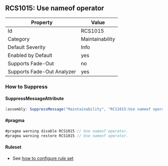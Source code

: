 ## RCS1015: Use nameof operator

Property | Value
--- | --- 
Id | RCS1015
Category | Maintainability
Default Severity | Info
Enabled by Default | yes
Supports Fade-Out | no
Supports Fade-Out Analyzer | yes

### How to Suppress

#### SuppressMessageAttribute

```csharp
[assembly: SuppressMessage("Maintainability", "RCS1015:Use nameof operator.", Justification = "<Pending>")]
```

#### \#pragma

```csharp
#pragma warning disable RCS1015 // Use nameof operator.
#pragma warning restore RCS1015 // Use nameof operator.
```

#### Ruleset

* See [how to configure rule set](../HowToConfigureAnalyzers.md)
